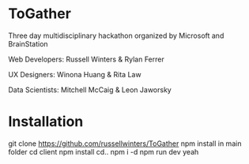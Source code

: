 # ToGather
Three day multidisciplinary hackathon organized by Microsoft and BrainStation

Web Developers: Russell Winters & Rylan Ferrer

UX Designers: Winona Huang & Rita Law

Data Scientists: Mitchell McCaig & Leon Jaworsky

# Installation 
git clone https://github.com/russellwinters/ToGather
npm install in main folder
cd client
npm install 
cd.. 
npm i -d
npm run dev
yeah 
